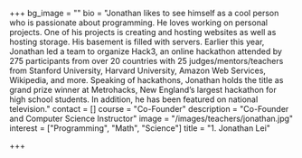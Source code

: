 +++
bg_image = ""
bio = "Jonathan likes to see himself as a cool person who is passionate about programming. He loves working on personal projects. One of his projects is creating and hosting websites as well as hosting storage. His basement is filled with servers. Earlier this year, Jonathan led a team to organize Hack3, an online hackathon attended by 275 participants from over 20 countries with 25 judges/mentors/teachers from Stanford University, Harvard University, Amazon Web Services, Wikipedia, and more. Speaking of hackathons, Jonathan holds the title as grand prize winner at Metrohacks, New England’s largest hackathon for high school students. In addition, he has been featured on national television."
contact = []
course = "Co-Founder"
description = "Co-Founder and Computer Science Instructor"
image = "/images/teachers/jonathan.jpg"
interest = ["Programming", "Math", "Science"]
title = "1. Jonathan Lei"

+++
